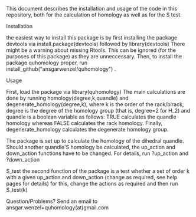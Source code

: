 This document describes the installation and usage of the code in this repository, both for the calculation of homology as well as for the S test.

Installation

the easiest way to install this package is by first installing the package devtools via
install.package(devtools)
followed by
library(devtools)
There might be a warning about missing Rtools. This can be ignored (for the purposes of this package) as they are unneccessary.
Then, to install the package quhomology proper, run
install_github("ansgarwenzel/quhomology")
.

Usage

First, load the package via
library(quhomology)
The main calculations are done by running
homology(degree,k,quandle) and
degenerate_homology(degree,k),
where k is the order of the rack/birack, degree is the degree of the homology group (that is, degree=2 for H_2) and quandle is a boolean variable as follows:
TRUE calculates the quandle homology whereas FALSE calculates the rack homology.
Finally, degenerate_homology calculates the degenerate homology group.

The package is set up to calculate the homology of the dihedral quandle. Should another quandle'S homology be calculated, the up_action and down_action functions have to be changed. For details, run
?up_action and ?down_action

S_test
the second function of the package is a test whether a set of order k with a given up_action and down_action (change as required, see help pages for details)
for this, change the actions as required and then run
S_test(k)

Question/Problems?
Send an email to ansgar.wenzel+quhomology(at)gmail.com
